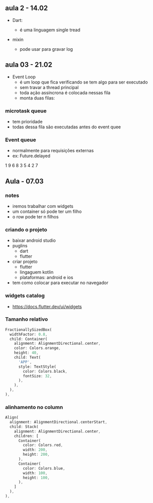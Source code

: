 ## aula 2 - 14.02

- Dart:
  - é uma linguagem single tread

- mixin
  - pode usar para gravar log


## aula 03 - 21.02

- Event Loop
  - é um loop que fica verificando se tem algo para ser executado
  - sem travar a thread principal
  - toda ação assíncrona é colocada nessas fila
  - monta duas filas: 

### microtask queue
  - tem prioridade
  - todas dessa fila são executadas antes do event quee

### Event queue
  - normalmente para requisições externas
  - ex: Future.delayed


1
9
6
8
3
5
4
2
7

## Aula - 07.03

### notes

- iremos trabalhar com widgets
- um container só pode ter um filho
- o row pode ter n filhos

### criando o projeto

- baixar android studio
- puglins
  - dart
  - flutter
- criar projeto
  - flutter
  - lingaguem kotlin
  - plataformas: android e ios
- tem como colocar para executar no navegador

### widgets catalog
- https://docs.flutter.dev/ui/widgets

### Tamanho relativo

```dart
FractionallySizedBox(
  widthFactor: 0.8,
  child: Container(
    alignment: AlignmentDirectional.center,
    color: Colors.orange,
    height: 40,
    child: Text(
      'APP',
      style: TextStyle(
        color: Colors.black,
        fontSize: 32,
      ),
    ),
  ),
),
```

### alinhamento no column

```dart
Align(
  alignment: AlignmentDirectional.centerStart,
  child: Stack(
    alignment: AlignmentDirectional.center,
    children: [
      Container(
        color: Colors.red,
        width: 200,
        height: 200,
      ),
      Container(
        color: Colors.blue,
        width: 100,
        height: 100,
      ),
    ]
  ),
),
```